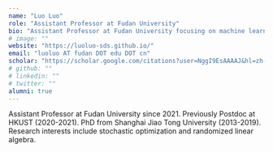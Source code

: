 ```yaml
---
name: "Luo Luo"
role: "Assistant Professor at Fudan University"
bio: "Assistant Professor at Fudan University focusing on machine learning, optimization and linear algebra."
# image: ""
website: "https://luoluo-sds.github.io/"
email: "luoluo AT fudan DOT edu DOT cn"
scholar: "https://scholar.google.com/citations?user=NggI9EsAAAAJ&hl=zh-CN"
# github: ""
# linkedin: ""
# twitter: ""
alumni: true
---
```


Assistant Professor at Fudan University since 2021. Previously Postdoc at HKUST (2020-2021). PhD from Shanghai Jiao Tong University (2013-2019). Research interests include stochastic optimization and randomized linear algebra.
